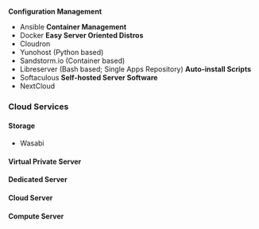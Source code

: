 **Configuration Management**
- Ansible
**Container Management**
- Docker
**Easy Server Oriented Distros**
- Cloudron
- Yunohost (Python based)
- Sandstorm.io (Container based)
- Libreserver (Bash based; Single Apps Repository)
**Auto-install Scripts**
- Softaculous
**Self-hosted Server Software**
- NextCloud

### Cloud Services
#### Storage
- Wasabi
#### Virtual Private Server
#### Dedicated Server
#### Cloud Server
#### Compute Server
